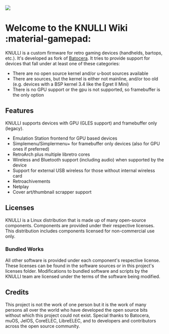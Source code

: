 <div class="preview-container">
  <img class="off-glb" src="_inc/images/knulli-booting-up.png"/>
</div>

# Welcome to the KNULLI Wiki :material-gamepad:

KNULLI is a custom firmware for retro gaming devices (handhelds, bartops, etc.). It's developed as fork of [Batocera](https://batocera.org). It tries to provide support for devices that fall under at least one of these categories:

* There are no open source kernel and/or u-boot sources available
* There are sources, but the kernel is either not mainline, and/or too old (e.g. devices with a BSP kernel 3.4 like the Egret II Mini)
* There is no GPU support or the gpu is not supported, so framebuffer is the only option

## Features

KNULLI supports devices with GPU (GLES support) and framebuffer only (legacy).

* Emulation Station frontend for GPU based devices
* Simplemenu/Simplermenu+ for framebuffer only devices (also for GPU ones if preferred)
* RetroArch plus multiple libretro cores
* Wireless and Bluetooth support (including audio) when supported by the device
* Support for external USB wireless for those without internal wireless card
* Retroachivements
* Netplay
* Cover art/thumbnail scrapper support

## Licenses

KNULLI is a Linux distribution that is made up of many open-source components.  Components are provided under their respective licenses.  This distribution includes components licensed for non-commercial use only.

### Bundled Works
All other software is provided under each component's respective license.  These licenses can be found in the software sources or in this project's licenses folder.  Modifications to bundled software and scripts by the KNULLI team are licensed under the terms of the software being modified.

## Credits

This project is not the work of one person but it is the work of many persons all over the world who have developed the open source bits without which this project could not exist.  Special thanks to Batocera, muOS, JelOS, CoreELEC, LibreELEC, and to developers and contributors across the open source community.
